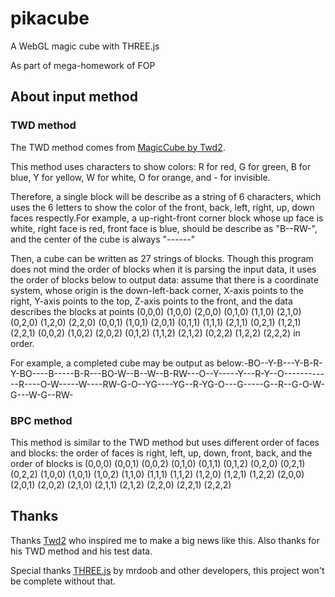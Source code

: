 # pikacube
A WebGL magic cube with THREE.js

As part of mega-homework of FOP

## About input method
### TWD method
The TWD method comes from [MagicCube by Twd2](https://github.com/twd2/MagicCube).

This method uses characters to show colors: R for red, G for green, B for blue, Y for yellow, W for white, O for orange, and - for invisible.

Therefore, a single block will be describe as a string of 6 characters, which uses the 6 letters to show the color of the front, back, left, right, up, down faces respectly.For example, a up-right-front corner block whose up face is white, right face is red, front face is blue, should be describe as "B--RW-", and the center of the cube is always "------"

Then, a cube can be written as 27 strings of blocks. Though this program does not mind the order of blocks when it is parsing the input data, it uses the order of blocks below to output data: assume that there is a coordinate system, whose origin is the down-left-back corner, X-axis points to the right, Y-axis points to the top, Z-axis points to the front, and the data describes the blocks at points (0,0,0) (1,0,0) (2,0,0) (0,1,0) (1,1,0) (2,1,0) (0,2,0) (1,2,0) (2,2,0) (0,0,1) (1,0,1) (2,0,1) (0,1,1) (1,1,1) (2,1,1) (0,2,1) (1,2,1) (2,2,1) (0,0,2) (1,0,2) (2,0,2) (0,1,2) (1,1,2) (2,1,2) (0,2,2) (1,2,2) (2,2,2) in order.

For example, a completed cube may be output as below:-BO--Y-B---Y-B-R-Y-BO----B-----B-R---BO-W--B--W--B-RW---O--Y-----Y---R-Y--O------------R----O-W-----W----RW-G-O--YG----YG--R-YG-O---G-----G--R--G-O-W-G---W-G--RW-

### BPC method
This method is similar to the TWD method but uses different order of faces and blocks: the order of faces is right, left, up, down, front, back, and the order of blocks is (0,0,0) (0,0,1) (0,0,2) (0,1,0) (0,1,1) (0,1,2) (0,2,0) (0,2,1) (0,2,2) (1,0,0) (1,0,1) (1,0,2) (1,1,0) (1,1,1) (1,1,2) (1,2,0) (1,2,1) (1,2,2) (2,0,0) (2,0,1) (2,0,2) (2,1,0) (2,1,1) (2,1,2) (2,2,0) (2,2,1) (2,2,2)

## Thanks
Thanks [Twd2](https://github.com/twd2) who inspired me to make a big news like this. Also thanks for his TWD method and his test data.

Special thanks [THREE.js](http://threejs.org) by mrdoob and other developers, this project won't be complete without that.